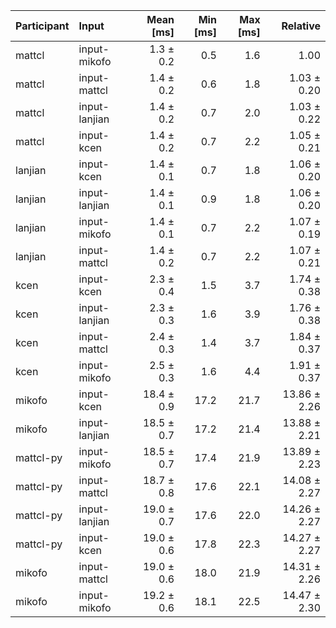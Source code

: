 | Participant | Input | Mean [ms] | Min [ms] | Max [ms] | Relative |
|:---|:---|---:|---:|---:|---:|
| mattcl | input-mikofo | 1.3 ± 0.2 | 0.5 | 1.6 | 1.00 |
| mattcl | input-mattcl | 1.4 ± 0.2 | 0.6 | 1.8 | 1.03 ± 0.20 |
| mattcl | input-lanjian | 1.4 ± 0.2 | 0.7 | 2.0 | 1.03 ± 0.22 |
| mattcl | input-kcen | 1.4 ± 0.2 | 0.7 | 2.2 | 1.05 ± 0.21 |
| lanjian | input-kcen | 1.4 ± 0.1 | 0.7 | 1.8 | 1.06 ± 0.20 |
| lanjian | input-lanjian | 1.4 ± 0.1 | 0.9 | 1.8 | 1.06 ± 0.20 |
| lanjian | input-mikofo | 1.4 ± 0.1 | 0.7 | 2.2 | 1.07 ± 0.19 |
| lanjian | input-mattcl | 1.4 ± 0.2 | 0.7 | 2.2 | 1.07 ± 0.21 |
| kcen | input-kcen | 2.3 ± 0.4 | 1.5 | 3.7 | 1.74 ± 0.38 |
| kcen | input-lanjian | 2.3 ± 0.3 | 1.6 | 3.9 | 1.76 ± 0.38 |
| kcen | input-mattcl | 2.4 ± 0.3 | 1.4 | 3.7 | 1.84 ± 0.37 |
| kcen | input-mikofo | 2.5 ± 0.3 | 1.6 | 4.4 | 1.91 ± 0.37 |
| mikofo | input-kcen | 18.4 ± 0.9 | 17.2 | 21.7 | 13.86 ± 2.26 |
| mikofo | input-lanjian | 18.5 ± 0.7 | 17.2 | 21.4 | 13.88 ± 2.21 |
| mattcl-py | input-mikofo | 18.5 ± 0.7 | 17.4 | 21.9 | 13.89 ± 2.23 |
| mattcl-py | input-mattcl | 18.7 ± 0.8 | 17.6 | 22.1 | 14.08 ± 2.27 |
| mattcl-py | input-lanjian | 19.0 ± 0.7 | 17.6 | 22.0 | 14.26 ± 2.27 |
| mattcl-py | input-kcen | 19.0 ± 0.6 | 17.8 | 22.3 | 14.27 ± 2.27 |
| mikofo | input-mattcl | 19.0 ± 0.6 | 18.0 | 21.9 | 14.31 ± 2.26 |
| mikofo | input-mikofo | 19.2 ± 0.6 | 18.1 | 22.5 | 14.47 ± 2.30 |
